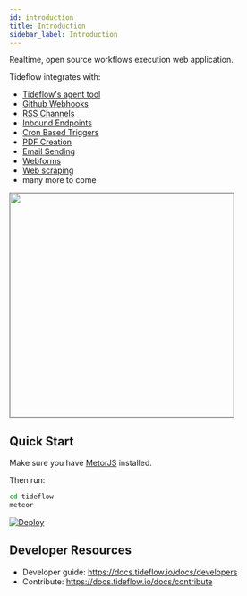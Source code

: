 ```yaml
---
id: introduction
title: Introduction
sidebar_label: Introduction
---
```


Realtime, open source workflows execution web application.

Tideflow integrates with:

- [Tideflow's agent tool](https://github.com/tideflow-io/tideflow-agent)
- [Github Webhooks](https://docs.tideflow.io/docs/services-gh-webhooks)
- [RSS Channels](https://docs.tideflow.io/docs/services-rss)
- [Inbound Endpoints](https://docs.tideflow.io/docs/services-endpoints)
- [Cron Based Triggers](https://docs.tideflow.io/docs/services-cron)
- [PDF Creation](https://docs.tideflow.io/docs/services-pdf)
- [Email Sending](https://docs.tideflow.io/docs/services-email-outgoing)
- [Webforms](https://docs.tideflow.io/docs/services-gh-webhooks)
- [Web scraping](https://docs.tideflow.io/docs/services-webparsy)
- many more to come

<img src="https://raw.githubusercontent.com/tideflow-io/tideflow-website/master/website/static/img/D43dLHRXsAIwXDs.jpg" height="400" style="border:1px solid gray;">

## Quick Start

Make sure you have [MetorJS](https://www.meteor.com/install) installed.

Then run:

```bash
cd tideflow
meteor
```
[![Deploy](https://www.herokucdn.com/deploy/button.svg)](https://heroku.com/deploy?template=https://github.com/tideflow-io/tideflow)

## Developer Resources

- Developer guide: https://docs.tideflow.io/docs/developers
- Contribute: https://docs.tideflow.io/docs/contribute
